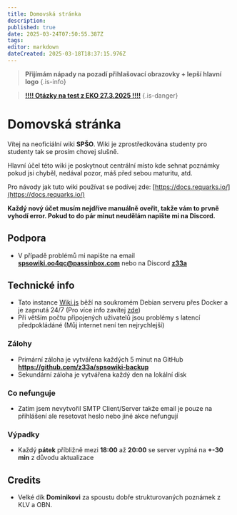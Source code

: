 ```yaml
---
title: Domovská stránka
description: 
published: true
date: 2025-03-24T07:50:55.387Z
tags: 
editor: markdown
dateCreated: 2025-03-18T18:37:15.976Z
---
```


> **Přijímám nápady na pozadí přihlašovací obrazovky + lepší hlavní logo**
{.is-info}

> [**!!!! Otázky na test z EKO 27.3.2025 !!!!**](/cs/ekonomika/otazky-test-03-25)
{.is-danger}


# Domovská stránka
Vítej na neoficiální wiki **SPŠO**. Wiki je zprostředkována studenty pro studenty tak se prosím chovej slušně.

Hlavní účel této wiki je poskytnout centrální místo kde sehnat poznámky pokud jsi chyběl, nedával pozor, máš před sebou maturitu, atd.

Pro návody jak tuto wiki používat se podívej zde: [https://docs.requarks.io/](https://docs.requarks.io/)

**Každý nový účet musím nejdříve manuálně oveřit, takže vám to prvně vyhodí error. Pokud to do pár minut neudělám napište mi na Discord.**

## Podpora
- V případě problémů mi napište na email **spsowiki.oo4qc@passinbox.com** nebo na Discord [**z33a**](https://discordapp.com/users/646704901229117458)

## Technické info
- Tato instance [Wiki.js](https://js.wiki/) běží na soukromém Debian serveru přes Docker a je zapnutá 24/7 (Pro více info zavítej [zde](/cs/offtopic/technicke-info))
- Při větším počtu připojených uživatelů jsou problémy s latencí předpokládáné (Můj internet není ten nejrychlejší)

### Zálohy
- Primární záloha je vytvářena každých 5 minut na GitHub **https://github.com/z33a/spsowiki-backup**
- Sekundární záloha je vytvářena každý den na lokální disk

### Co nefunguje
- Zatím jsem nevytvořil SMTP Client/Server takže email je pouze na přihlášení ale resetovat heslo nebo jiné akce nefungují

### Výpadky
- Každý **pátek** příbližně mezi **18:00** až **20:00** se server vypíná na **+-30 min** z důvodu aktualizace

## Credits
- Velké dík **Dominikovi** za spoustu dobře strukturovaných poznámek z KLV a OBN.